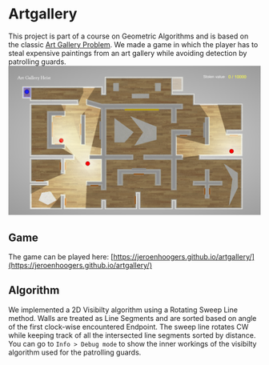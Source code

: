 # Artgallery
This project is part of a course on Geometric Algorithms and is based on the classic [Art Gallery Problem](https://en.wikipedia.org/wiki/Art_gallery_problem). We made a game in which the player has to steal expensive paintings from an art gallery while avoiding detection by patrolling guards.
![Art Gallery Heist Game](figures/game_level5.png)

## Game
The game can be played here: [https://jeroenhoogers.github.io/artgallery/](https://jeroenhoogers.github.io/artgallery/)

## Algorithm
We implemented a 2D Visibilty algorithm using a Rotating Sweep Line method. Walls are treated as Line Segments and are sorted based on angle of the first clock-wise encountered Endpoint. The sweep line rotates CW while keeping track of all the intersected line segments sorted by distance. You can go to `Info > Debug mode` to show the inner workings of the visibilty algorithm used for the patrolling guards.

